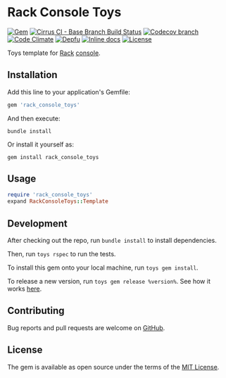 # Rack Console Toys

[![Gem](https://img.shields.io/gem/v/rack_console_toys.svg?style=flat-square)](https://rubygems.org/gems/rack_console_toys)
[![Cirrus CI - Base Branch Build Status](https://img.shields.io/cirrus/github/AlexWayfer/rack_console_toys?style=flat-square)](https://cirrus-ci.com/github/AlexWayfer/rack_console_toys)
[![Codecov branch](https://img.shields.io/codecov/c/github/AlexWayfer/rack_console_toys/main.svg?style=flat-square)](https://codecov.io/gh/AlexWayfer/rack_console_toys)
[![Code Climate](https://img.shields.io/codeclimate/maintainability/AlexWayfer/rack_console_toys.svg?style=flat-square)](https://codeclimate.com/github/AlexWayfer/rack_console_toys)
[![Depfu](https://img.shields.io/depfu/AlexWayfer/rack_console_toys?style=flat-square)](https://depfu.com/repos/github/AlexWayfer/rack_console_toys)
[![Inline docs](https://inch-ci.org/github/AlexWayfer/rack_console_toys.svg?branch=main)](https://inch-ci.org/github/AlexWayfer/rack_console_toys)
[![License](https://img.shields.io/github/license/AlexWayfer/rack_console_toys.svg?style=flat-square)](LICENSE.txt)

Toys template for [Rack](https://github.com/rack/rack) [console](https://github.com/davidcelis/rack-console).

## Installation

Add this line to your application's Gemfile:

```ruby
gem 'rack_console_toys'
```

And then execute:

```shell
bundle install
```

Or install it yourself as:

```shell
gem install rack_console_toys
```

## Usage

```ruby
require 'rack_console_toys'
expand RackConsoleToys::Template
```

## Development

After checking out the repo, run `bundle install` to install dependencies.

Then, run `toys rspec` to run the tests.

To install this gem onto your local machine, run `toys gem install`.

To release a new version, run `toys gem release %version%`.
See how it works [here](https://github.com/AlexWayfer/gem_toys#release).

## Contributing

Bug reports and pull requests are welcome on [GitHub](https://github.com/AlexWayfer/rack_console_toys).

## License

The gem is available as open source under the terms of the
[MIT License](https://opensource.org/licenses/MIT).
